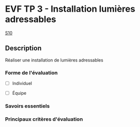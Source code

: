 # EVF TP 3 - <!-- %: BLOC3 -->Installation lumières adressables<!-- %; -->

 <!-- %: SEANCE_EVF_3 -->
[S10](../../../01-deroulement/10/)
 <!-- %; -->
 
## Description

<!-- %: DESCRIPTION_EVS_3  -->
Réaliser une installation de lumières adressables
<!-- %; -->

### Forme de l'évaluation

* [ ] Individuel
* [ ] Équipe


### Savoirs essentiels

### Principaux critères d'évaluation
